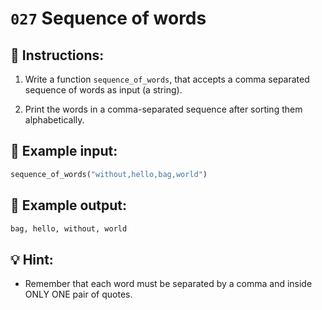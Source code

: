 # `027` Sequence of words

## 📝 Instructions:

1. Write a function `sequence_of_words`, that accepts a comma separated sequence of words as input (a string).
   
2. Print the words in a comma-separated sequence after sorting them alphabetically.

## 📎 Example input:

```py
sequence_of_words("without,hello,bag,world")
```

## 📎 Example output:

```py
bag, hello, without, world
```

## 💡 Hint:

+ Remember that each word must be separated by a comma and inside ONLY ONE pair of quotes.
